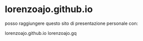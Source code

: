 # lorenzoajo.github.io

posso raggiungere questo sito di presentazione personale con:

  lorenzoajo.github.io
  lorenzoajo.gq
